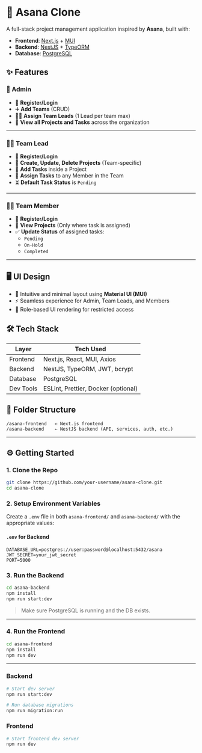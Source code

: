# 🧠 Asana Clone

A full-stack project management application inspired by **Asana**, built with:

* **Frontend**: [Next.js](https://nextjs.org/) + [MUI](https://mui.com/)
* **Backend**: [NestJS](https://nestjs.com/) + [TypeORM](https://typeorm.io/)
* **Database**: [PostgreSQL](https://www.postgresql.org/)

## ✨ Features

### 👑 Admin

- 🔐 **Register/Login**
- ➕ **Add Teams** (CRUD)
- 👨‍💼 **Assign Team Leads** (1 Lead per team max)
- 👀 **View all Projects and Tasks** across the organization

---

### 🧑‍💼 Team Lead

- 🔐 **Register/Login**
- 📁 **Create, Update, Delete Projects** (Team-specific)
- 📝 **Add Tasks** inside a Project
- 👤 **Assign Tasks** to any Member in the Team
- ⏳ **Default Task Status** is `Pending`

---

### 👨‍🔧 Team Member

- 🔐 **Register/Login**
- 📂 **View Projects** (Only where task is assigned)
- ✅ **Update Status** of assigned tasks:
  - `Pending`
  - `On-Hold`
  - `Completed`

---

## 🖥️ UI Design

- 🎨 Intuitive and minimal layout using **Material UI (MUI)**
- ⚡ Seamless experience for Admin, Team Leads, and Members
- 🔐 Role-based UI rendering for restricted access



## 🛠️ Tech Stack

| Layer     | Tech Used                           |
| --------- | ----------------------------------- |
| Frontend  | Next.js, React, MUI, Axios          |
| Backend   | NestJS, TypeORM, JWT, bcrypt        |
| Database  | PostgreSQL                          |
| Dev Tools | ESLint, Prettier, Docker (optional) |



## 📁 Folder Structure

```
/asana-frontend   ← Next.js frontend
/asana-backend    ← NestJS backend (API, services, auth, etc.)
```

---

## ⚙️ Getting Started

### 1. Clone the Repo

```bash
git clone https://github.com/your-username/asana-clone.git
cd asana-clone
```

### 2. Setup Environment Variables

Create a `.env` file in both `asana-frontend/` and `asana-backend/` with the appropriate values:

#### `.env` for Backend

```env
DATABASE_URL=postgres://user:password@localhost:5432/asana
JWT_SECRET=your_jwt_secret
PORT=5000
```


### 3. Run the Backend

```bash
cd asana-backend
npm install
npm run start:dev
```

> Make sure PostgreSQL is running and the DB exists.

---

### 4. Run the Frontend

```bash
cd asana-frontend
npm install
npm run dev
```

---

### Backend

```bash
# Start dev server
npm run start:dev

# Run database migrations
npm run migration:run
```

### Frontend

```bash
# Start frontend dev server
npm run dev
```
